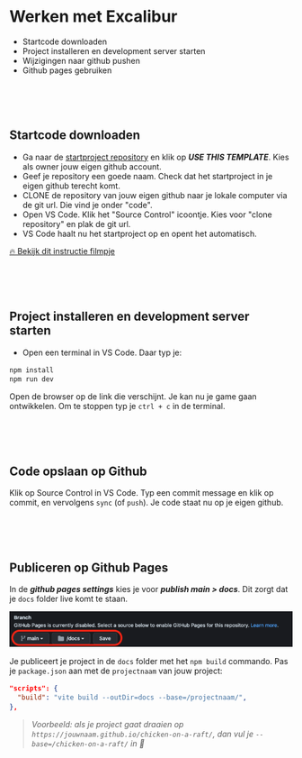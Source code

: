 # Werken met Excalibur

- Startcode downloaden
- Project installeren en development server starten
- Wijzigingen naar github pushen
- Github pages gebruiken

<br>
<br>
<br>

## Startcode downloaden

- Ga naar de [startproject repository](https://github.com/HR-CMGT/prg4-startproject-2023) en klik op ***USE THIS TEMPLATE***. Kies als owner jouw eigen github account. 
- Geef je repository een goede naam. Check dat het startproject in je eigen github terecht komt.
- CLONE de repository van jouw eigen github naar je lokale computer via de git url. Die vind je onder "code".
- Open VS Code. Klik het "Source Control" icoontje. Kies voor "clone repository" en plak de git url.
- VS Code haalt nu het startproject op en opent het automatisch.

[🔥 Bekijk dit instructie filmpje](https://youtu.be/UIVpe4L5_P4)

<br>
<br>
<br>

## Project installeren en development server starten

- Open een terminal in VS Code. Daar typ je:

```bash
npm install
npm run dev
```

Open de browser op de link die verschijnt. Je kan nu je game gaan ontwikkelen. Om te stoppen typ je `ctrl + c` in de terminal.

<br>
<br>
<br>

## Code opslaan op Github

Klik op Source Control in VS Code. Typ een commit message en klik op commit, en vervolgens `sync` (of `push`). Je code staat nu op je eigen github.

<br>
<br>
<br>

## Publiceren op Github Pages

In de ***github pages settings*** kies je voor ***publish main > docs***. Dit zorgt dat je `docs` folder live komt te staan.

![pages](./images/page.png)

Je publiceert je project in de `docs` folder met het `npm build` commando. Pas je `package.json` aan met de `projectnaam` van jouw project:

```json
"scripts": {
  "build": "vite build --outDir=docs --base=/projectnaam/",
},
```
> *Voorbeeld: als je project gaat draaien op `https://jouwnaam.github.io/chicken-on-a-raft/`, dan vul je `--base=/chicken-on-a-raft/` in 🐔*

